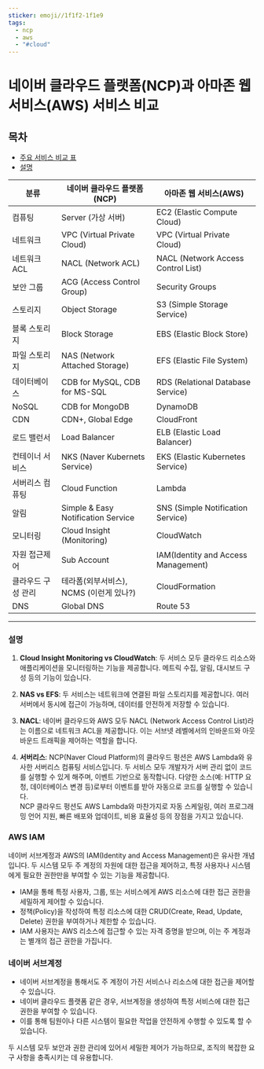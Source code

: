 ```yaml
---
sticker: emoji//1f1f2-1f1e9
tags:
  - ncp
  - aws
  - "#cloud"
---
```

# 네이버 클라우드 플랫폼(NCP)과 아마존 웹 서비스(AWS) 서비스 비교
## 목차
- [주요 서비스 비교 표](#주요-서비스-비교-표)
- [설명](#설명)

| 분류 | 네이버 클라우드 플랫폼(NCP) | 아마존 웹 서비스(AWS) |
| ---- | ---- | ---- |
| 컴퓨팅 | Server (가상 서버) | EC2 (Elastic Compute Cloud) |
| 네트워크 | VPC (Virtual Private Cloud) | VPC (Virtual Private Cloud) |
| 네트워크 ACL | NACL (Network ACL) | NACL (Network Access Control List) |
| 보안 그룹 | ACG (Access Control Group) | Security Groups |
| 스토리지 | Object Storage | S3 (Simple Storage Service) |
| 블록 스토리지 | Block Storage | EBS (Elastic Block Store) |
| 파일 스토리지 | NAS (Network Attached Storage) | EFS (Elastic File System) |
| 데이터베이스 | CDB for MySQL, CDB for MS-SQL | RDS (Relational Database Service) |
| NoSQL | CDB for MongoDB | DynamoDB |
| CDN | CDN+, Global Edge | CloudFront |
| 로드 밸런서 | Load Balancer | ELB (Elastic Load Balancer) |
| 컨테이너 서비스 | NKS (Naver Kubernets Service) | EKS (Elastic Kubernetes Service) |
| 서버리스 컴퓨팅 | Cloud Function | Lambda |
| 알림 | Simple & Easy Notification Service | SNS (Simple Notification Service) |
| 모니터링 | Cloud Insight (Monitoring) | CloudWatch |
| 자원 접근제어 | Sub Account | IAM(Identity and Access Management) |
| 클라우드 구성 관리 | 테라폼(외부서비스), NCMS (이런게 있나?) | CloudFormation |
| DNS | Global DNS | Route 53 |



---
### 설명

1. **Cloud Insight Monitoring vs CloudWatch**: 두 서비스 모두 클라우드 리소스와 애플리케이션을 모니터링하는 기능을 제공합니다. 메트릭 수집, 알림, 대시보드 구성 등의 기능이 있습니다.

2. **NAS vs EFS**: 두 서비스는 네트워크에 연결된 파일 스토리지를 제공합니다. 여러 서버에서 동시에 접근이 가능하며, 데이터를 안전하게 저장할 수 있습니다.

3. **NACL**: 네이버 클라우드와 AWS 모두 NACL (Network Access Control List)라는 이름으로 네트워크 ACL을 제공합니다. 이는 서브넷 레벨에서의 인바운드와 아웃바운드 트래픽을 제어하는 역할을 합니다.
4. **서버리스**: NCP(Naver Cloud Platform)의 클라우드 펑션은 AWS Lambda와 유사한 서버리스 컴퓨팅 서비스입니다. 두 서비스 모두 개발자가 서버 관리 없이 코드를 실행할 수 있게 해주며, 이벤트 기반으로 동작합니다. 다양한 소스(예: HTTP 요청, 데이터베이스 변경 등)로부터 이벤트를 받아 자동으로 코드를 실행할 수 있습니다. \
NCP 클라우드 펑션도 AWS Lambda와 마찬가지로 자동 스케일링, 여러 프로그래밍 언어 지원, 빠른 배포와 업데이트, 비용 효율성 등의 장점을 가지고 있습니다.

### AWS IAM
네이버 서브계정과 AWS의 IAM(Identity and Access Management)은 유사한 개념입니다. 두 시스템 모두 주 계정의 자원에 대한 접근을 제어하고, 특정 사용자나 시스템에게 필요한 권한만을 부여할 수 있는 기능을 제공합니다.
- IAM을 통해 특정 사용자, 그룹, 또는 서비스에게 AWS 리소스에 대한 접근 권한을 세밀하게 제어할 수 있습니다.
- 정책(Policy)을 작성하여 특정 리소스에 대한 CRUD(Create, Read, Update, Delete) 권한을 부여하거나 제한할 수 있습니다.
- IAM 사용자는 AWS 리소스에 접근할 수 있는 자격 증명을 받으며, 이는 주 계정과는 별개의 접근 권한을 가집니다.

### 네이버 서브계정
- 네이버 서브계정을 통해서도 주 계정이 가진 서비스나 리소스에 대한 접근을 제어할 수 있습니다.
- 네이버 클라우드 플랫폼 같은 경우, 서브계정을 생성하여 특정 서비스에 대한 접근 권한을 부여할 수 있습니다.
- 이를 통해 팀원이나 다른 시스템이 필요한 작업을 안전하게 수행할 수 있도록 할 수 있습니다.

두 시스템 모두 보안과 권한 관리에 있어서 세밀한 제어가 가능하므로, 조직의 복잡한 요구 사항을 충족시키는 데 유용합니다.

